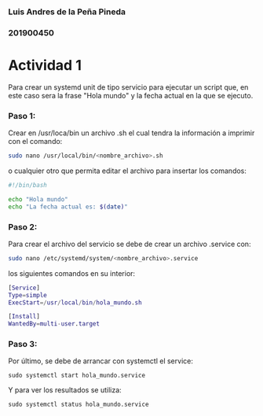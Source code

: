 ### Luis Andres de la Peña Pineda
### 201900450
# Actividad 1

Para crear un systemd unit de tipo servicio para ejecutar un script que, en este caso sera la frase "Hola mundo" y la fecha actual en la que se ejecuto.

### Paso 1:

Crear en /usr/loca/bin un archivo .sh el cual tendra la información a imprimir con el comando:

```bash
sudo nano /usr/local/bin/<nombre_archivo>.sh
```
o cualquier otro que permita editar el archivo para insertar los comandos:

```bash
#!/bin/bash

echo "Hola mundo"
echo "La fecha actual es: $(date)"
```

### Paso 2:

Para crear el archivo del servicio se debe de crear un archivo .service con:

```bash
sudo nano /etc/systemd/system/<nombre_archivo>.service
```

los siguientes comandos en su interior:

```m
[Service]
Type=simple
ExecStart=/usr/local/bin/hola_mundo.sh

[Install]
WantedBy=multi-user.target
```

### Paso 3:

Por último, se debe de arrancar con systemctl el service:

```
sudo systemctl start hola_mundo.service
```

Y para ver los resultados se utiliza:

```
sudo systemctl status hola_mundo.service
```

